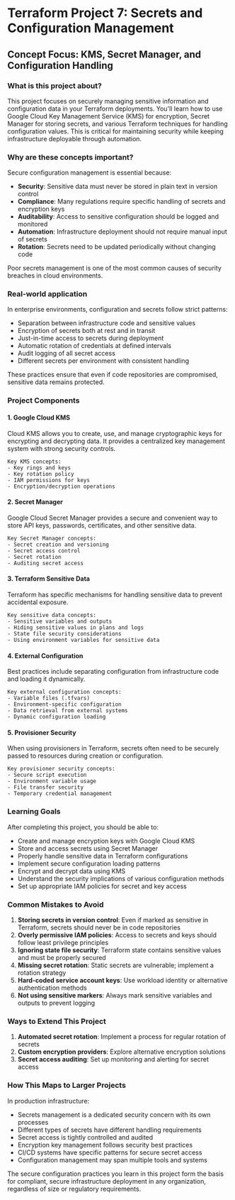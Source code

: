 # Terraform Project 7: Secrets and Configuration Management

## Concept Focus: KMS, Secret Manager, and Configuration Handling

### What is this project about?
This project focuses on securely managing sensitive information and configuration data in your Terraform deployments. You'll learn how to use Google Cloud Key Management Service (KMS) for encryption, Secret Manager for storing secrets, and various Terraform techniques for handling configuration values. This is critical for maintaining security while keeping infrastructure deployable through automation.

### Why are these concepts important?
Secure configuration management is essential because:
- **Security**: Sensitive data must never be stored in plain text in version control
- **Compliance**: Many regulations require specific handling of secrets and encryption keys
- **Auditability**: Access to sensitive configuration should be logged and monitored
- **Automation**: Infrastructure deployment should not require manual input of secrets
- **Rotation**: Secrets need to be updated periodically without changing code

Poor secrets management is one of the most common causes of security breaches in cloud environments.

### Real-world application
In enterprise environments, configuration and secrets follow strict patterns:
- Separation between infrastructure code and sensitive values
- Encryption of secrets both at rest and in transit
- Just-in-time access to secrets during deployment
- Automatic rotation of credentials at defined intervals
- Audit logging of all secret access
- Different secrets per environment with consistent handling

These practices ensure that even if code repositories are compromised, sensitive data remains protected.

### Project Components

#### 1. Google Cloud KMS
Cloud KMS allows you to create, use, and manage cryptographic keys for encrypting and decrypting data. It provides a centralized key management system with strong security controls.

```
Key KMS concepts:
- Key rings and keys
- Key rotation policy
- IAM permissions for keys
- Encryption/decryption operations
```

#### 2. Secret Manager
Google Cloud Secret Manager provides a secure and convenient way to store API keys, passwords, certificates, and other sensitive data.

```
Key Secret Manager concepts:
- Secret creation and versioning
- Secret access control
- Secret rotation
- Auditing secret access
```

#### 3. Terraform Sensitive Data
Terraform has specific mechanisms for handling sensitive data to prevent accidental exposure.

```
Key sensitive data concepts:
- Sensitive variables and outputs
- Hiding sensitive values in plans and logs
- State file security considerations
- Using environment variables for sensitive data
```

#### 4. External Configuration
Best practices include separating configuration from infrastructure code and loading it dynamically.

```
Key external configuration concepts:
- Variable files (.tfvars)
- Environment-specific configuration
- Data retrieval from external systems
- Dynamic configuration loading
```

#### 5. Provisioner Security
When using provisioners in Terraform, secrets often need to be securely passed to resources during creation or configuration.

```
Key provisioner security concepts:
- Secure script execution
- Environment variable usage
- File transfer security
- Temporary credential management
```

### Learning Goals
After completing this project, you should be able to:
- Create and manage encryption keys with Google Cloud KMS
- Store and access secrets using Secret Manager
- Properly handle sensitive data in Terraform configurations
- Implement secure configuration loading patterns
- Encrypt and decrypt data using KMS
- Understand the security implications of various configuration methods
- Set up appropriate IAM policies for secret and key access

### Common Mistakes to Avoid
1. **Storing secrets in version control**: Even if marked as sensitive in Terraform, secrets should never be in code repositories
2. **Overly permissive IAM policies**: Access to secrets and keys should follow least privilege principles
3. **Ignoring state file security**: Terraform state contains sensitive values and must be properly secured
4. **Missing secret rotation**: Static secrets are vulnerable; implement a rotation strategy
5. **Hard-coded service account keys**: Use workload identity or alternative authentication methods
6. **Not using sensitive markers**: Always mark sensitive variables and outputs to prevent logging

### Ways to Extend This Project
1. **Automated secret rotation**: Implement a process for regular rotation of secrets
2. **Custom encryption providers**: Explore alternative encryption solutions
3. **Secret access auditing**: Set up monitoring and alerting for secret access

### How This Maps to Larger Projects
In production infrastructure:
- Secrets management is a dedicated security concern with its own processes
- Different types of secrets have different handling requirements
- Secret access is tightly controlled and audited
- Encryption key management follows security best practices
- CI/CD systems have specific patterns for secure secret access
- Configuration management may span multiple tools and systems

The secure configuration practices you learn in this project form the basis for compliant, secure infrastructure deployment in any organization, regardless of size or regulatory requirements.